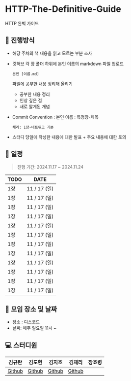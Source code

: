 # HTTP-The-Definitive-Guide
HTTP 완벽 가이드

## 💫 진행방식

- 해당 주차의 책 내용을 읽고 모르는 부분 조사

- 깃허브 각 장 폴더 하위에 본인 이름의 markdown 파일 업로드

  ```
  본인 [이름.md]
  ```

  파일에 공부한 내용 정리해 올리기

  - 공부한 내용 정리
  - 인상 깊은 점
  - 새로 알게된 개념

- Commit Convention : 본인 이름 : 특정장-제목

  ``` 
  채리: 1장-네트워크 기본
  ```

- 스터디 당일에 작성한 내용에 대한 발표 + 주요 내용에 대한 토의



## 📅 일정

> 진행 기간: 2024.11.17 ~ 2024.11.24

| TODO               | DATE         |
| ------------------ | ------------ |
| 1장                | 11 / 17 (일) |
| 1장                | 11 / 17 (일) |
| 1장                | 11 / 17 (일) |
| 1장                | 11 / 17 (일) |
| 1장                | 11 / 17 (일) |
| 1장                | 11 / 17 (일) |
| 1장                | 11 / 17 (일) |
| 1장                | 11 / 17 (일) |
| 1장                | 11 / 17 (일) |
| 1장                | 11 / 17 (일) |
| 1장                | 11 / 17 (일) |
| 1장                | 11 / 17 (일) |



## 📌 모임 장소 및 날짜

- 장소 : 디스코드
- 날짜: 매주 일요일 11시 ~ 




## 💻 스터디원

| 김규란                                | 김도현                             | 김지호                                 | 김채리                                  | 장효령 |
| ------------------------------------- | ---------------------------------- | -------------------------------------- | --------------------------------------- | ------ |
| [Github](https://github.com/gyulhana) | [Github](https://github.com/DOACT) | [Github](https://github.com/JEEEEEEHO) | [Github](https://github.com/cherry2250) |        |


